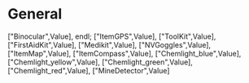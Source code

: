 # General

["Binocular",Value], endl;
["ItemGPS",Value],
["ToolKit",Value],
["FirstAidKit",Value],
["Medikit",Value],
["NVGoggles",Value],
["ItemMap",Value],
["ItemCompass",Value],
["Chemlight_blue",Value],
["Chemlight_yellow",Value],
["Chemlight_green",Value],
["Chemlight_red",Value],
["MineDetector",Value]
